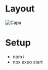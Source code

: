 # Layout
![Capa](https://user-images.githubusercontent.com/28874783/227636882-0be68e1e-cfe5-45cd-ad92-d8afdd06372b.png)

# Setup
- npm i
- npx expo start
